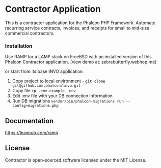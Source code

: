 # Contractor Application

This is a contractor application for the Phalcon PHP Framework. 
Automate recurring service contracts, invoices, and receipts for small to mid-size commercial contractors.

### Installation

Use RAMP for a LAMP stack on FreeBSD with an installed version of this Phalcon Contractor application.
(view demo at: zebrabutterfly.webhop.me)

or start from its base INVO application:

1. Copy project to local environment - `git clone git@github.com:phalcon/invo.git`
2. Copy file `cp .env.example .env`
3. Edit .env file with your DB connection information
4. Run DB migrations `vendor/bin/phalcon-migrations run --config=migrations.php`

## Documentation

https://leanpub.com/ramp 

## License

Contractor is open-sourced software licensed under the MIT License. 
